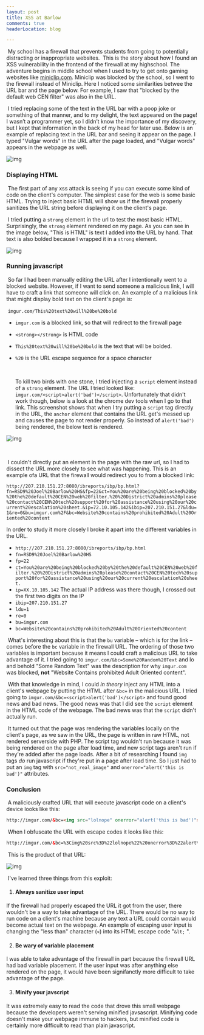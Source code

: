 ```yaml
---
layout: post
title: XSS at Barlow
comments: true
headerLocation: blog

---
```


​	My school has a firewall that prevents students from going to potentially distracting or inappropriate websites.  This is the story about how I found an XSS vulnerability in the frontend of the firewall at my highschool.  The adventure begins in middle school when I used to try to get onto gaming websites like [miniclip.com](http://miniclip.com). Miniclip was blocked by the school, so I went to the firewall instead of Miniclip. Here I noticed  some similarities betwee the URL bar and the page below.  For example, I saw that "blocked by the default web CEN filter" was also in the URL.  

​	I tried replacing some of the text in the URL bar with a poop joke or something of that manner, and to my delight, the text appeared on the page!  I wasn’t a programmer yet, so I didn’t know the importance of my discovery, but I kept that information in the back of my head for later use.  Below is an example of replacing text in the URL bar and seeing it appear on the page.  I typed "Vulgar words" in the URL after the page loaded, and "Vulgar words" appears in the webpage as well.

![img](https://lh3.googleusercontent.com/6X3OE3SulRDNXFtbFkywdDVGsyM3tLSvXntKHnMJLO78h1NEEXK6w-7KbsSiUIn5LlraKByei8PYaQauqEIS6jeZo2korZ8GAvNFGwExKmv8HHhbN5yfkM08Gv3SgcXw-xVWiqY)

### Displaying HTML

​	The first part of any xss attack is seeing if you can execute some kind of code on the client's computer.  The simplest case for the web is some basic HTML.  Trying to inject basic HTML will show us if the firewall properly sanitizes the URL string before displaying it on the client's page. 

​	I tried putting a `strong` element in the url to test the most basic HTML.  Surprisingly, the `strong` element rendered on my page.  As you can see in the image below, "This is HTML" is text I added into the URL by hand.  That text is also bolded because I wrapped it in a `strong` element. 

![img](https://lh6.googleusercontent.com/h_qa-t201ja8JNrf81wL-DS8GGNwu4rR75Q8T0FSbZABcQJh1aZfbqpmTDC7GTO8JpjvADtckc-AncPyaBVzeHWVK5JC8QHdDo7DJyu9rmjCnqiB5NqYbvmKLhgNzcSXa3rLa8c)

### Running javascript

​	So far I had been manually editing the URL after I intentionally went to a blocked website.  However, if I want to send someone a malicious link, I will have to craft a link that someone will click on.  An example of a malicious link that might display bold text on the client's page is: 

​	`imgur.com/This%20text%20will%20be%20bold` 

- `imgur.com` is a blocked link, so that will redirect to the firewall page

- `<strong></strong>` is HTML code

- `This%20text%20will%20be%20bold` is the text that will be bolded. 

- `%20` is the URL escape sequence for a space character

  ​

  ​To kill two birds with one stone, I tried injecting a `script` element instead of a `strong` element.  The URL I tried looked like: `imgur.com/<script>alert('bad')</script>`.  Unfortunately that didn't work though, below is a look at the chrome dev tools when I go to that link.  This screenshot shows that when I try putting a `script` tag directly in the URL, the `anchor` element that contains the URL get's messed up and causes the page to not render properly.  So instead of `alert('bad')` being rendered, the below text is rendered. 

![img](https://lh5.googleusercontent.com/2FwAohRT5B49IfWun0gG8dKNf7R3-2n-IKYVHV-YWgw1LZv4iZ_IFkjhvCZnHVoOOFa8aD8x7OzNd_b1L2_GQN4mPeWAWkfKSOnuO1at3rVbWlGxRxnnxUrCH2WDzDLdgLN1hbA)

​	

​	I couldn't directly put an element in the page with the raw url, so I had to dissect the URL more closely to see what was happening.  This is an example ofa  URL that the firewall would redirect you to from a blocked link:

```http://207.210.151.27:8080/ibreports/ibp/bp.html?fn=RSD9%20Joel%20Barlow%20HS&fp=22&ct=You%20are%20being%20blocked%20by%20the%20default%20CEN%20web%20filter.%20%20District%20admins%20please%20contact%20CEN%20tech%20support%20for%20assistance%20using%20our%20current%20escalation%20sheet.&ip=72.10.105.142&ibip=207.210.151.27&ldu=1&re=0&bu=imgur.com%2F&bc=Website%20contains%20prohibited%20Adult%20Oriented%20content```

In order to study it more closely I broke it apart into the different variables in the URL.

- `http://207.210.151.27:8080/ibreports/ibp/bp.html`
- `fn=RSD9%20Joel%20Barlow%20HS`
- `fp=22`
- `ct=You%20are%20being%20blocked%20by%20the%20default%20CEN%20web%20filter.%20%20District%20admins%20please%20contact%20CEN%20tech%20support%20for%20assistance%20using%20our%20current%20escalation%20sheet.`
- `ip=XX.10.105.142` The actual IP address was there though, I crossed out the first two digits on the IP
- `ibip=207.210.151.27`
- `ldu=1`
- `re=0`
- `bu=imgur.com`
- `bc=Website%20contains%20prohibited%20Adult%20Oriented%20content`



​	What's interesting about this is that the `bu` variable – which is for the link – comes before the `bc` variable in the firewall URL.  The ordering of those two variables is important because it means I could craft a malicious URL to take advantage of it.  I tried going to `imgur.com/&bc=Some%20Random%20Text` and lo and behold "Some Random Text" was the description for why `imgur.com` was blocked, **not** "Website Contains prohibited Adult Oriented content".  

​	With that knowledge in mind, I could *in theory* inject any HTML into a client's webpage by putting the HTML after `&bc=` in the malicious URL.  I tried going to `imgur.com/&bc=<script>alert('bad')</script>` and found good news and bad news.  The good news was that I did see the `script` element in the HTML code of the webpage.  The bad news was that the `script` didn't actually run.  

​	It turned out that the page was rendering the variables locally on the client's page, as we saw in the URL, the page is written in raw HTML, not rendered serverside with PHP.  The script tag wouldn't run because it was being rendered on the page after load time, and new script tags aren't run if they're added after the page loads.  After a bit of researching I found `img` tags *do* run javascript if they're put in a page after load time. So I just had to put an `img` tag with `src="not_real_image"` and `onerror="alert('this is bad')"` attributes.  



### Conclusion

​	A maliciously crafted URL that will execute javascript code on a client's device looks like this:

```html
http://imgur.com/&bc=<img src="lolnope" onerror="alert('this is bad')">
```

​	When I obfuscate the URL with escape codes it looks like this:

```html
http://imgur.com/&bc=%3Cimg%20src%3D%22lolnope%22%20onerror%3D%22alert%28%27this%20is%20bad%27%29%22%20/%3E
```

​	This is the product of that URL:

![img](https://lh4.googleusercontent.com/fU2A-WsoWWL3VKcr3av-CnKUJOIrXdhuTCeBV_QImzn6_TBixYjM0kegX32GeI0xyvp5CAKItBGzCeQx83G34Eixd7d9YCfZ_tlx2dLLHTFQOgzijl91kisOeptP7nDVpcrJTCg)



​	I've learned three things from this exploit:

1. #### **Always** sanitize user input

If the firewall had properly escaped the URL it got from the user, there wouldn't be a way to take advantage of the URL.  There would be no way to run code on a client's machine because any text a URL could contain would become actual text on the webpage.  An example of escaping user input is changing the "less than" character (`<`) into its HTML escape code "`&lt;` ".

2. #### Be wary of variable placement 

I was able to take advantage of the firewall in part because the firewall URL had bad variable placement.  If the  user input was after anything else rendered on the page, it would have been signifanctly more difficult to take advantage of the page. 

3. #### Minify your javscript

It was extremely easy to read the code that drove this small webpage because the developers weren't serving minified javsascript.  Minifying code doesn't make your webpage immune to hackers, but minified code is certainly more difficult to read than plain javascript. 